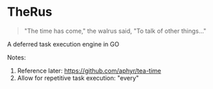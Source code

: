 # TheRus

> "The time has come," the walrus said, "To talk of other things..."

A deferred task execution engine in GO



Notes:
1. Reference later: https://github.com/aphyr/tea-time
2. Allow for repetitive task execution: "every"
